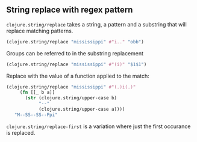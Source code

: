 ## String replace with regex pattern
`clojure.string/replace` takes a string, a pattern and a substring that will replace matching patterns.
```clojure
(clojure.string/replace "mississippi" #"i.." "obb")
```
<!-- "mobbobbobbi" -->

Groups can be referred to in the substring replacement

```clojure
(clojure.string/replace "mississippi" #"(i)" "$1$1")
```
   <!-- "miissiissiippii" -->

Replace with the value of a function applied to the match:

```clojure
(clojure.string/replace "mississippi" #"(.)i(.)"
     (fn [[_ b a]]
       (str (clojure.string/upper-case b)
            "--"
            (clojure.string/upper-case a))))
   "M--SS--SS--Ppi"
```

`clojure.string/replace-first` is a variation where just the first occurance is replaced.
